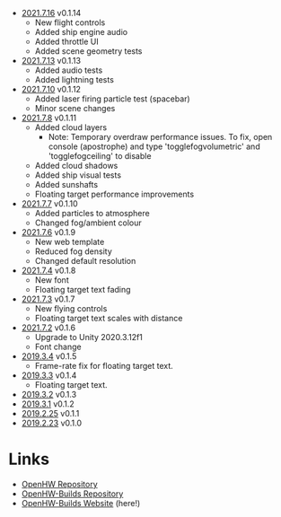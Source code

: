 - [2021.7.16](2021.7.16) v0.1.14
  - New flight controls
  - Added ship engine audio
  - Added throttle UI
  - Added scene geometry tests
- [2021.7.13](2021.7.13) v0.1.13
  - Added audio tests
  - Added lightning tests
- [2021.7.10](2021.7.10) v0.1.12
  - Added laser firing particle test (spacebar)
  - Minor scene changes
- [2021.7.8](2021.7.8) v0.1.11
  - Added cloud layers
    - Note: Temporary overdraw performance issues. To fix, open console (apostrophe) and type 'togglefogvolumetric' and 'togglefogceiling' to disable
  - Added cloud shadows
  - Added ship visual tests
  - Added sunshafts
  - Floating target performance improvements
- [2021.7.7](2021.7.7) v0.1.10
  - Added particles to atmosphere
  - Changed fog/ambient colour
- [2021.7.6](2021.7.6) v0.1.9
  - New web template
  - Reduced fog density
  - Changed default resolution
- [2021.7.4](2021.7.4) v0.1.8
  - New font
  - Floating target text fading
- [2021.7.3](2021.7.3) v0.1.7
  - New flying controls
  - Floating target text scales with distance
- [2021.7.2](2021.7.2) v0.1.6
  - Upgrade to Unity 2020.3.12f1
  - Font change
- [2019.3.4](2019.3.4) v0.1.5
  - Frame-rate fix for floating target text.
- [2019.3.3](2019.3.3) v0.1.4
  - Floating target text.
- [2019.3.2](2019.3.2) v0.1.3
- [2019.3.1](2019.3.1) v0.1.2
- [2019.2.25](2019.2.25) v0.1.1
- [2019.2.23](2019.2.23) v0.1.0

# Links
- [OpenHW Repository](https://github.com/st4rdog/OpenHW)
- [OpenHW-Builds Repository](https://github.com/st4rdog/OpenHW-Builds)
- [OpenHW-Builds Website](https://st4rdog.github.io/OpenHW-Builds) (here!)

